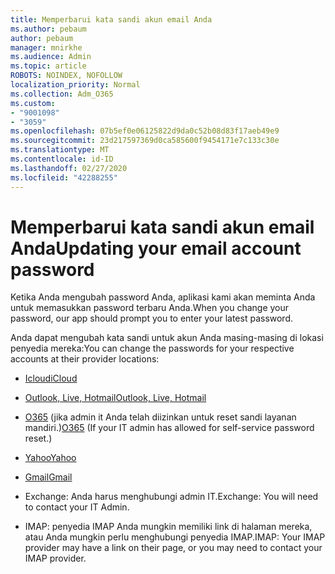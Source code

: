 ```yaml
---
title: Memperbarui kata sandi akun email Anda
ms.author: pebaum
author: pebaum
manager: mnirkhe
ms.audience: Admin
ms.topic: article
ROBOTS: NOINDEX, NOFOLLOW
localization_priority: Normal
ms.collection: Adm_O365
ms.custom:
- "9001098"
- "3059"
ms.openlocfilehash: 07b5ef0e06125822d9da0c52b08d83f17aeb49e9
ms.sourcegitcommit: 23d217597369d0ca585600f9454171e7c133c30e
ms.translationtype: MT
ms.contentlocale: id-ID
ms.lasthandoff: 02/27/2020
ms.locfileid: "42288255"
---
```

# <a name="updating-your-email-account-password"></a><span data-ttu-id="1f215-102">Memperbarui kata sandi akun email Anda</span><span class="sxs-lookup"><span data-stu-id="1f215-102">Updating your email account password</span></span>

<span data-ttu-id="1f215-103">Ketika Anda mengubah password Anda, aplikasi kami akan meminta Anda untuk memasukkan password terbaru Anda.</span><span class="sxs-lookup"><span data-stu-id="1f215-103">When you change your password, our app should prompt you to enter your latest password.</span></span>

<span data-ttu-id="1f215-104">Anda dapat mengubah kata sandi untuk akun Anda masing-masing di lokasi penyedia mereka:</span><span class="sxs-lookup"><span data-stu-id="1f215-104">You can change the passwords for your respective accounts at their provider locations:</span></span>

- [<span data-ttu-id="1f215-105">Icloud</span><span class="sxs-lookup"><span data-stu-id="1f215-105">iCloud</span></span>](https://support.apple.com/HT201487)

- [<span data-ttu-id="1f215-106">Outlook, Live, Hotmail</span><span class="sxs-lookup"><span data-stu-id="1f215-106">Outlook, Live, Hotmail</span></span>](https://account.live.com/password/reset)

- <span data-ttu-id="1f215-107">[O365](https://passwordreset.microsoftonline.com) (jika admin it Anda telah diizinkan untuk reset sandi layanan mandiri.)</span><span class="sxs-lookup"><span data-stu-id="1f215-107">[O365](https://passwordreset.microsoftonline.com) (If your IT admin has allowed for self-service password reset.)</span></span>

- [<span data-ttu-id="1f215-108">Yahoo</span><span class="sxs-lookup"><span data-stu-id="1f215-108">Yahoo</span></span>](https://login.yahoo.com/account/challenge/username?done=https%3A%2F%2Fwww.yahoo.com%2F&authMechanism=secondary&chllngnm=base&sessionIndex=QQ--)

- [<span data-ttu-id="1f215-109">Gmail</span><span class="sxs-lookup"><span data-stu-id="1f215-109">Gmail</span></span>](https://support.google.com/mail/answer/41078?co=GENIE.Platform%3DDesktop&hl=en)

- <span data-ttu-id="1f215-110">Exchange: Anda harus menghubungi admin IT.</span><span class="sxs-lookup"><span data-stu-id="1f215-110">Exchange: You will need to contact your IT Admin.</span></span>

- <span data-ttu-id="1f215-111">IMAP: penyedia IMAP Anda mungkin memiliki link di halaman mereka, atau Anda mungkin perlu menghubungi penyedia IMAP.</span><span class="sxs-lookup"><span data-stu-id="1f215-111">IMAP: Your IMAP provider may have a link on their page, or you may need to contact your IMAP provider.</span></span>